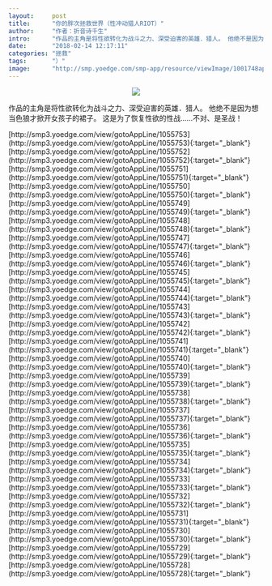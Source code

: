 ```yaml
---
layout:     post
title:      "你的胖次拯救世界（性冲动猎人RIOT）"
author:     "作者：折音诗千生"
intro:      "作品的主角是将性欲转化为战斗之力、深受迫害的英雄．猎人。 他绝不是因为想当色狼才掀开女孩子的裙子。 这是为了恢复性欲的性战……不对、是圣战！"
date:       "2018-02-14 12:17:11"
categories: "拯救"
tags:       "）"
image:      "http://smp.yoedge.com/smp-app/resource/viewImage/1001748appline.png"
---
```

<div style="text-align: center">
<p><img src="http://smp.yoedge.com/smp-app/resource/viewImage/1001748appline.png"/></p>
</div>
<p class="post-meta">
<span>作品的主角是将性欲转化为战斗之力、深受迫害的英雄．猎人。 他绝不是因为想当色狼才掀开女孩子的裙子。 这是为了恢复性欲的性战……不对、是圣战！</span>
</p>
[http://smp3.yoedge.com/view/gotoAppLine/1055753](http://smp3.yoedge.com/view/gotoAppLine/1055753){:target="_blank"}
[http://smp3.yoedge.com/view/gotoAppLine/1055752](http://smp3.yoedge.com/view/gotoAppLine/1055752){:target="_blank"}
[http://smp3.yoedge.com/view/gotoAppLine/1055751](http://smp3.yoedge.com/view/gotoAppLine/1055751){:target="_blank"}
[http://smp3.yoedge.com/view/gotoAppLine/1055750](http://smp3.yoedge.com/view/gotoAppLine/1055750){:target="_blank"}
[http://smp3.yoedge.com/view/gotoAppLine/1055749](http://smp3.yoedge.com/view/gotoAppLine/1055749){:target="_blank"}
[http://smp3.yoedge.com/view/gotoAppLine/1055748](http://smp3.yoedge.com/view/gotoAppLine/1055748){:target="_blank"}
[http://smp3.yoedge.com/view/gotoAppLine/1055747](http://smp3.yoedge.com/view/gotoAppLine/1055747){:target="_blank"}
[http://smp3.yoedge.com/view/gotoAppLine/1055746](http://smp3.yoedge.com/view/gotoAppLine/1055746){:target="_blank"}
[http://smp3.yoedge.com/view/gotoAppLine/1055745](http://smp3.yoedge.com/view/gotoAppLine/1055745){:target="_blank"}
[http://smp3.yoedge.com/view/gotoAppLine/1055744](http://smp3.yoedge.com/view/gotoAppLine/1055744){:target="_blank"}
[http://smp3.yoedge.com/view/gotoAppLine/1055743](http://smp3.yoedge.com/view/gotoAppLine/1055743){:target="_blank"}
[http://smp3.yoedge.com/view/gotoAppLine/1055742](http://smp3.yoedge.com/view/gotoAppLine/1055742){:target="_blank"}
[http://smp3.yoedge.com/view/gotoAppLine/1055741](http://smp3.yoedge.com/view/gotoAppLine/1055741){:target="_blank"}
[http://smp3.yoedge.com/view/gotoAppLine/1055740](http://smp3.yoedge.com/view/gotoAppLine/1055740){:target="_blank"}
[http://smp3.yoedge.com/view/gotoAppLine/1055739](http://smp3.yoedge.com/view/gotoAppLine/1055739){:target="_blank"}
[http://smp3.yoedge.com/view/gotoAppLine/1055738](http://smp3.yoedge.com/view/gotoAppLine/1055738){:target="_blank"}
[http://smp3.yoedge.com/view/gotoAppLine/1055737](http://smp3.yoedge.com/view/gotoAppLine/1055737){:target="_blank"}
[http://smp3.yoedge.com/view/gotoAppLine/1055736](http://smp3.yoedge.com/view/gotoAppLine/1055736){:target="_blank"}
[http://smp3.yoedge.com/view/gotoAppLine/1055735](http://smp3.yoedge.com/view/gotoAppLine/1055735){:target="_blank"}
[http://smp3.yoedge.com/view/gotoAppLine/1055734](http://smp3.yoedge.com/view/gotoAppLine/1055734){:target="_blank"}
[http://smp3.yoedge.com/view/gotoAppLine/1055733](http://smp3.yoedge.com/view/gotoAppLine/1055733){:target="_blank"}
[http://smp3.yoedge.com/view/gotoAppLine/1055732](http://smp3.yoedge.com/view/gotoAppLine/1055732){:target="_blank"}
[http://smp3.yoedge.com/view/gotoAppLine/1055731](http://smp3.yoedge.com/view/gotoAppLine/1055731){:target="_blank"}
[http://smp3.yoedge.com/view/gotoAppLine/1055730](http://smp3.yoedge.com/view/gotoAppLine/1055730){:target="_blank"}
[http://smp3.yoedge.com/view/gotoAppLine/1055729](http://smp3.yoedge.com/view/gotoAppLine/1055729){:target="_blank"}
[http://smp3.yoedge.com/view/gotoAppLine/1055728](http://smp3.yoedge.com/view/gotoAppLine/1055728){:target="_blank"}


